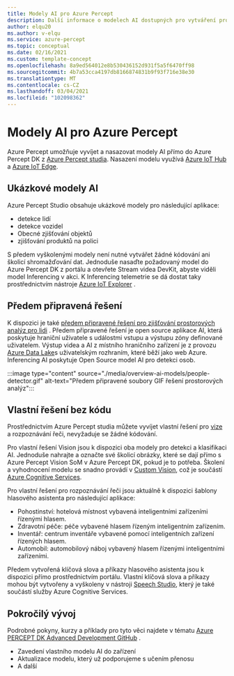 ```yaml
---
title: Modely AI pro Azure Percept
description: Další informace o modelech AI dostupných pro vytváření prototypů a nasazování
author: elqu20
ms.author: v-elqu
ms.service: azure-percept
ms.topic: conceptual
ms.date: 02/16/2021
ms.custom: template-concept
ms.openlocfilehash: 8a9ed564012e8b530436152d931f5a5f6470ff98
ms.sourcegitcommit: 4b7a53cca4197db8166874831b9f93f716e38e30
ms.translationtype: MT
ms.contentlocale: cs-CZ
ms.lasthandoff: 03/04/2021
ms.locfileid: "102098362"
---
```

# <a name="azure-percept-ai-models"></a>Modely AI pro Azure Percept

Azure Percept umožňuje vyvíjet a nasazovat modely AI přímo do Azure Percept DK z [Azure Percept studia](https://go.microsoft.com/fwlink/?linkid=2135819). Nasazení modelu využívá [Azure IoT Hub](https://azure.microsoft.com/services/iot-hub/) a [Azure IoT Edge](https://azure.microsoft.com/services/iot-edge/#iotedge-overview).

## <a name="sample-ai-models"></a>Ukázkové modely AI

Azure Percept Studio obsahuje ukázkové modely pro následující aplikace:

- detekce lidí
- detekce vozidel
- Obecné zjišťování objektů
- zjišťování produktů na polici

S předem vyškolenými modely není nutné vytvářet žádné kódování ani školicí shromažďování dat. Jednoduše nasaďte požadovaný model do Azure Percept DK z portálu a otevřete Stream videa DevKit, abyste viděli model Inferencing v akci. K Inferencing telemetrie se dá dostat taky prostřednictvím nástroje [Azure IoT Explorer](https://github.com/Azure/azure-iot-explorer/releases) .

## <a name="pre-built-solutions"></a>Předem připravená řešení

K dispozici je také [předem připravené řešení pro zjišťování prostorových analýz pro lidi](https://github.com/george-moore/Santa-Cruz-AI-App) . Předem připravené řešení je open source aplikace AI, která poskytuje hraniční uživatele s událostmi vstupu a výstupu zóny definované uživatelem. Výstup videa a AI z místního hraničního zařízení je z provozu [Azure Data Lake](https://azure.microsoft.com/solutions/data-lake/)s uživatelským rozhraním, které běží jako web Azure. Inferencing AI poskytuje Open Source model AI pro detekci osob.

:::image type="content" source="./media/overview-ai-models/people-detector.gif" alt-text="Předem připravené soubory GIF řešení prostorových analýz":::

## <a name="custom-no-code-solutions"></a>Vlastní řešení bez kódu

Prostřednictvím Azure Percept studia můžete vyvíjet vlastní řešení pro [vize](./tutorial-nocode-vision.md) a rozpoznávání řeči, nevyžaduje se žádné kódování.

Pro vlastní řešení Vision jsou k dispozici oba modely pro detekci a klasifikaci AI. Jednoduše nahrajte a označte své školicí obrázky, které se dají přímo s Azure Percept Vision SoM v Azure Percept DK, pokud je to potřeba. Školení a vyhodnocení modelu se snadno provádí v [Custom Vision](https://www.customvision.ai/), což je součástí [Azure Cognitive Services](https://azure.microsoft.com/services/cognitive-services/#overview).

Pro vlastní řešení pro rozpoznávání řeči jsou aktuálně k dispozici šablony hlasového asistenta pro následující aplikace:

- Pohostinství: hotelová místnost vybavená inteligentními zařízeními řízenými hlasem.
- Zdravotní péče: péče vybavené hlasem řízeným inteligentním zařízením.
- Inventář: centrum inventáře vybavené pomocí inteligentních zařízení řízených hlasem.
- Automobil: automobilový náboj vybavený hlasem řízenými inteligentními zařízeními.

Předem vytvořená klíčová slova a příkazy hlasového asistenta jsou k dispozici přímo prostřednictvím portálu. Vlastní klíčová slova a příkazy mohou být vytvořeny a vyškoleny v nástroji [Speech Studio](https://speech.microsoft.com/), který je také součástí služby Azure Cognitive Services.

## <a name="advanced-development"></a>Pokročilý vývoj

Podrobné pokyny, kurzy a příklady pro tyto věci najdete v tématu [Azure PERCEPT DK Advanced Development GitHub](https://github.com/microsoft/azure-percept-advanced-development) .

* Zavedení vlastního modelu AI do zařízení
* Aktualizace modelu, který už podporujeme s učením přenosu
* A další
